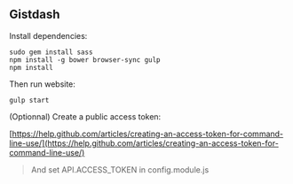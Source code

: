 ## Gistdash

Install dependencies:

    sudo gem install sass
    npm install -g bower browser-sync gulp
    npm install

Then run website:

    gulp start

(Optionnal) Create a public access token:

[https://help.github.com/articles/creating-an-access-token-for-command-line-use/](https://help.github.com/articles/creating-an-access-token-for-command-line-use/)

> And set API.ACCESS_TOKEN in config.module.js